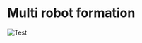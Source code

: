 # Multi robot formation
![Test](https://github.com/xinchihuang/multi_robot_formation/actions/workflows/pylint.yml/badge.svg)